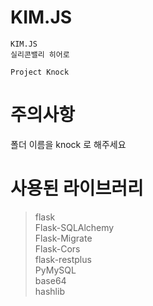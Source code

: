# KIM.JS
```
KIM.JS
실리콘밸리 히어로

Project Knock
```

# 주의사항 
폴더 이름을 knock 로 해주세요



# 사용된 라이브러리

>flask <br>
>Flask-SQLAlchemy <br>
>Flask-Migrate <br>
>Flask-Cors <br>
>flask-restplus <br>
>PyMySQL <br>
>base64 <br>
>hashlib <br>